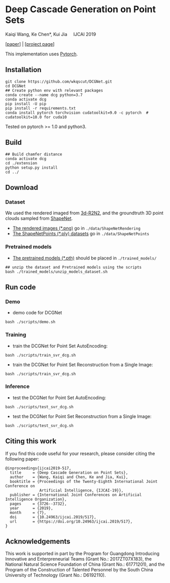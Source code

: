 # Deep Cascade Generation on Point Sets

Kaiqi Wang, Ke Chen*, Kui Jia &nbsp; &nbsp;
IJCAI 2019

[[paper](https://www.ijcai.org/proceedings/2019/0517.pdf)] | [[project page](https://wkqscut.github.io/DCGNet/)]

This implementation uses [Pytorch](http://pytorch.org/).

## Installation

```shell
git clone https://github.com/wkqscut/DCGNet.git
cd DCGNet
## Create python env with relevant packages
conda create --name dcg python=3.7
conda activate dcg
pip install -U pip
pip install -r requirements.txt
conda install pytorch torchvision cudatoolkit=9.0 -c pytorch  # cudatoolkit=10.0 for cuda10
```

Tested on pytorch >= 1.0 and python3.

## Build

```shell
## Build chamfer distance
conda activate dcg
cd ./extension
python setup.py install
cd ../
```

## Download
### Dataset
We used the rendered imaged from [3d-R2N2](https://github.com/chrischoy/3D-R2N2), and the groundtruth 3D point clouds sampled from [ShapeNet](https://www.shapenet.org/).
* [The rendered images (*.png)](https://cloud.enpc.fr/s/S6TCx1QJzviNHq0) go in ```./data/ShapeNetRendering```
* [The ShapeNetPoints (*.ply) datasets](https://cloud.enpc.fr/s/j2ECcKleA1IKNzk) go in ```./data/ShapeNetPoints```

### Pretrained models
* [The pretrained models (*.pth)](https://drive.google.com/open?id=1VjpPsbDepy90VBJCM2_PVx1_lXJ_Dzsi) should be placed in ```./trained_models/```

```shell
## unzip the dataset and Pretrained models using the scripts
bash ./trained_models/unzip_models_dataset.sh
```


## Run code

### Demo
* demo code for DCGNet
```shell
bash ./scripts/demo.sh
```


### Training

* train the DCGNet for Point Set AutoEncoding:
```shell
bash ./scripts/train_svr_dcg.sh
```

* train the DCGNet for Point Set Reconstruction from a Single Image:
```shell
bash ./scripts/train_svr_dcg.sh
```


### Inference

* test the DCGNet for Point Set AutoEncoding:
```shell
bash ./scripts/test_svr_dcg.sh
```

* test the DCGNet for Point Set Reconstruction from a Single Image:
```shell
bash ./scripts/test_svr_dcg.sh
```

## Citing this work
If you find this code useful for your research, please consider citing the following paper:

    @inproceedings{ijcai2019-517,
      title     = {Deep Cascade Generation on Point Sets},
      author    = {Wang, Kaiqi and Chen, Ke and Jia, Kui},
      booktitle = {Proceedings of the Twenty-Eighth International Joint Conference on
                   Artificial Intelligence, {IJCAI-19}},
      publisher = {International Joint Conferences on Artificial Intelligence Organization},
      pages     = {3726--3732},
      year      = {2019},
      month     = {7},
      doi       = {10.24963/ijcai.2019/517},
      url       = {https://doi.org/10.24963/ijcai.2019/517},
    }

## Acknowledgements
This work is supported in part by the Program for Guangdong Introducing Innovative and Enterpreneurial Teams (Grant No.: 2017ZT07X183), the National Natural Science Foundation of China (Grant No.: 61771201), and the Program of the Construction of Talented Personnel by the South China University of Technology (Grant No.: D6192110).
